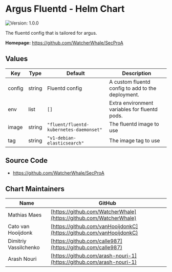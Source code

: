 # Argus Fluentd - Helm Chart

![Version: 1.0.0](https://img.shields.io/badge/Version-1.0.0-informational?style=flat-square&logo=helm)

The fluentd config that is tailored for argus.

**Homepage:** <https://github.com/WatcherWhale/SecProA>

## Values

| Key | Type | Default | Description |
|-----|------|---------|-------------|
| config | string | Fluentd config | A custom fluentd config to add to the deployment. |
| env | list | `[]` | Extra environment variables for fluentd pods. |
| image | string | `"fluent/fluentd-kubernetes-daemonset"` | The fluentd image to use |
| tag | string | `"v1-debian-elasticsearch"` | The image tag to use |

## Source Code

* <https://github.com/WatcherWhale/SecProA>

## Chart Maintainers

| Name | GitHub |
| ---- | ------ |
| Mathias Maes | [https://github.com/WatcherWhale](https://github.com/WatcherWhale)
| Cato van Hooijdonk | [https://github.com/vanHooijdonkC](https://github.com/vanHooijdonkC)
| Dimitriy Vassilchenko | [https://github.com/calle987](https://github.com/calle987)
| Arash Nouri | [https://github.com/arash-nouri-1](https://github.com/arash-nouri-1)
